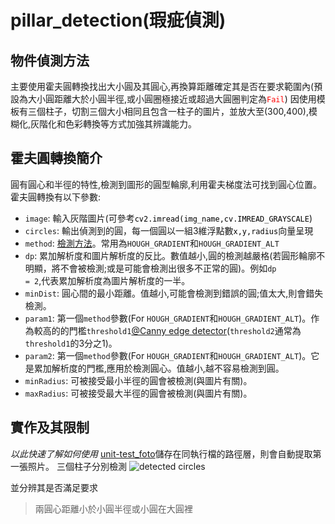 # pillar_detection(瑕疵偵測)

## 物件偵測方法

主要使用霍夫圓轉換找出大小圓及其圓心,再換算距離確定其是否在要求範圍內(預設為大小圓距離大於小圓半徑,或小圓圈極接近或超過大圓圈判定為<code style="color : red">Fail</code>)
因使用模板有三個柱子，切割三個大小相同且包含一柱子的圖片，並放大至(300,400),模糊化,灰階化和色彩轉換等方式加強其辨識能力。

## 霍夫圓轉換簡介

圓有圓心和半徑的特性,檢測到圖形的圓型輪廓,利用霍夫梯度法可找到圓心位置。霍夫圓轉換有以下參數:
- <code>image</code>: 輸入灰階圖片(可參考<code style="color : black">cv2.imread(img_name,cv.IMREAD_GRAYSCALE</code>)
- <code>circles</code>: 輸出偵測到的圓，每一個圓以一組3維浮點數<code style="color : black">x,y,radius</code>向量呈現
- <code>method</code>: [檢測方法](https://docs.opencv.org/4.x/dd/d1a/group__imgproc__feature.html#ga073687a5b96ac7a3ab5802eb5510fe65)。常用為<code>HOUGH_GRADIENT</code>和<code>HOUGH_GRADIENT_ALT</code>
- <code>dp</code>: 累加解析度和圖片解析度的反比。數值越小,圓的檢測越嚴格(若圓形輪廓不明顯，將不會被檢測;或是可能會檢測出很多不正常的圓)。例如<code>dp = 2</code>,代表累加解析度為圖片解析度的一半。
- <code>minDist</code>: 圓心間的最小距離。值越小,可能會檢測到錯誤的圓;值太大,則會錯失檢測。
- <code>param1</code>: 第一個<code>method</code>參數(For <code>HOUGH_GRADIENT</code>和<code>HOUGH_GRADIENT_ALT</code>)。作為較高的的門檻<code>threshold1</code>[@Canny edge detector](https://medium.com/@pomelyu5199/canny-edge-detector-%E5%AF%A6%E4%BD%9C-opencv-f7d1a0a57d19)(<code>threshold2</code>通常為<code>threshold1</code>的3分之1)。
- <code>param2</code>: 第一個<code>method</code>參數(For <code>HOUGH_GRADIENT</code>和<code>HOUGH_GRADIENT_ALT</code>)。它是累加解析度的門檻,應用於檢測圓心。值越小,越不容易檢測到圓。
- <code>minRadius</code>: 可被接受最小半徑的圓會被檢測(與圖片有關)。
- <code>maxRadius</code>: 可被接受最大半徑的圓會被檢測(與圖片有關)。

## 實作及其限制
*以此快速了解如何使用*
[unit-test_foto](./unit-test_foto)儲存在同執行檔的路徑層，則會自動提取第一張照片。
三個柱子分別檢測
![detected circles](https://github.com/user-attachments/assets/67b61f66-c2d5-4e5c-a3c9-f048d7355da1)  
  
並分辨其是否滿足要求
>兩圓心距離小於小圓半徑或小圓在大圓裡
